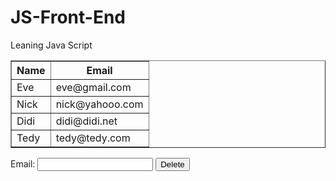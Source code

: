 # JS-Front-End
Leaning Java Script

<body>
    <table border="1" id="customers">
      <thead>
        <tr>
          <th>Name</th>
          <th>Email</th>
        </tr>
      </thead>
      <tbody>
        <tr>
          <td>Eve</td>
          <td>eve@gmail.com</td>
        </tr>
        <tr>
          <td>Nick</td>
          <td>nick@yahooo.com</td>
        </tr>
        <tr>
          <td>Didi</td>
          <td>didi@didi.net</td>
        </tr>
        <tr>
          <td>Tedy</td>
          <td>tedy@tedy.com</td>
        </tr>
      </tbody>
    </table>
    <label>
      Email: <input type="text" name="email" />
      <button onclick="deleteByEmail()">Delete</button>
    </label>
    <div id="result"></div>
    <script>
      function deleteByEmail() {
        const customersTable = document.querySelector("#customers");
        const emailInput = document.querySelector('input[name="email"]');
        let result = document.getElementById("result");

        const searchTerm = emailInput.value;

        for (let i = 0; i < customersTable.rows.length; i++) {
          const row = customersTable.rows[i];
          const email = row.cells[1].textContent;
          if (email === searchTerm) {
            row.parentNode.removeChild(row);
            result.textContent = "Deleted.";
            return;
          }
        }

        result.textContent = "Not found.";
      }
    </script>
  </body>

